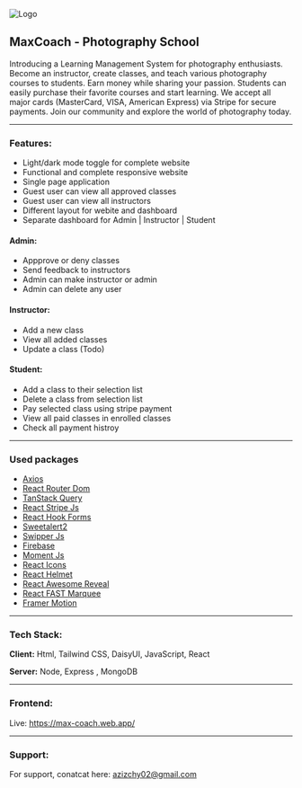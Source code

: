 
![Logo](https://i.ibb.co/wp4n6bT/logo.png)


## MaxCoach - Photography School

Introducing a Learning Management System for photography enthusiasts. Become an instructor, create classes, and teach various photography courses to students. Earn money while sharing your passion. Students can easily purchase their favorite courses and start learning. We accept all major cards (MasterCard, VISA, American Express) via Stripe for secure payments. Join our community and explore the world of photography today.

---------
### Features:

- Light/dark mode toggle for complete website
- Functional and complete responsive website
- Single page application
- Guest user can view all approved classes 
- Guest user can view all instructors
- Different layout for webite and dashboard
- Separate dashboard for Admin | Instructor | Student

#### Admin:

- Appprove or deny classes 
- Send feedback to instructors
- Admin can make instructor or admin 
- Admin can delete any user 

#### Instructor:

- Add a new class 
- View all added classes
- Update a class (Todo)

#### Student:

- Add a class to their selection list
- Delete a class from selection list
- Pay selected class using stripe payment
- View all paid classes in enrolled classes
- Check all payment histroy

---------
### Used packages

 - [Axios](https://axios-http.com/docs/intro)
 - [React Router Dom](https://reactrouter.com/en/main/start/tutorial)
 - [TanStack Query](https://tanstack.com/query/latest/docs/react/overview)
 - [React Stripe Js](https://github.com/stripe/react-stripe-js)
 - [React Hook Forms](https://react-hook-form.com/)
 - [Sweetalert2](https://sweetalert2.github.io/)
 - [Swipper Js](https://swiperjs.com/demos)
 - [Firebase](https://console.firebase.google.com/)
 - [Moment Js](https://momentjs.com/)
 - [React Icons](https://react-icons.github.io/react-icons/)
 - [React Helmet](https://github.com/nfl/react-helmet)
 - [React Awesome Reveal](https://react-awesome-reveal.morello.dev/docs/getting-started)
 - [React FAST Marquee](https://www.react-fast-marquee.com/)
 - [Framer Motion](https://www.framer.com/motion/)

---------
### Tech Stack:

**Client:** Html, Tailwind CSS, DaisyUI, JavaScript, React

**Server:** Node, Express , MongoDB

---------



### Frontend: 

Live: https://max-coach.web.app/

---------


### Support:

For support, conatcat here:  azizchy02@gmail.com

